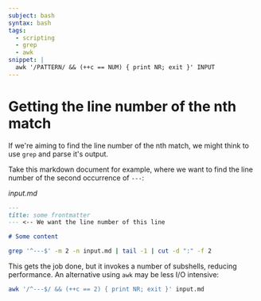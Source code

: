 ```yaml
---
subject: bash
syntax: bash
tags:
  - scripting
  - grep
  - awk
snippet: |
  awk '/PATTERN/ && (++c == NUM) { print NR; exit }' INPUT
---
```


# Getting the line number of the nth match

If we're aiming to find the line number of the nth match, we might think to use
`grep` and parse it's output.

Take this markdown document for example, where we want to find the line number
of the second occurrence of `---`:

*input.md*
```md
---
title: some frontmatter
--- <-- We want the line number of this line

# Some content
```

```bash
grep '^---$' -m 2 -n input.md | tail -1 | cut -d ":" -f 2
```

This gets the job done, but it invokes a number of subshells, reducing
performance. An alternative using `awk` may be less I/O intensive:

```bash
awk '/^---$/ && (++c == 2) { print NR; exit }' input.md
```
